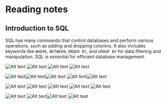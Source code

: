 # Reading notes 

## **Introduction to SQL**

 SQL has many commands that control databases and perform various operations, such as adding and dropping columns. It also includes keywords like `WHERE`, `BETWEEN`, `ORDER BY`, and `GROUP BY` for data filtering and manipulation. SQL is essential for efficient database management.

![Alt text](sql1.JPG)    ![Alt text](sql2.JPG)  ![Alt text](sql3.JPG)    ![Alt text](sql4.JPG) 

![Alt text](sql5.JPG)![Alt text](sql6.JPG)![Alt text](sql7.JPG)   ![Alt text](sql8.JPG)![Alt text](sql9.JPG)

![Alt text](sql10.JPG)   ![Alt text](sql11.JPG)    ![Alt text](sql12.JPG)  ![Alt text](sql13.JPG)    ![Alt text](sql14.JPG)

![Alt text](sql15.JPG)     ![Alt text](sql16.JPG)![Alt text](sql17.JPG)   ![Alt text](sql18.JPG)

